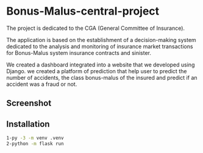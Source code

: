 # Bonus-Malus-central-project
The project is dedicated to the CGA (General Committee of Insurance).

The application is based on the establishment of a decision-making system dedicated to the analysis and monitoring of insurance market transactions for Bonus-Malus system insurance contracts and sinister.

We created a dashboard integrated into a website that we developed using Django. we created a platform of prediction that help user to predict the number of accidents, the class bonus-malus of the insured and predict if an accident was a fraud or not.

## Screenshot


## Installation
```bash
1-py -3 -m venv .venv
2-python -m flask run

